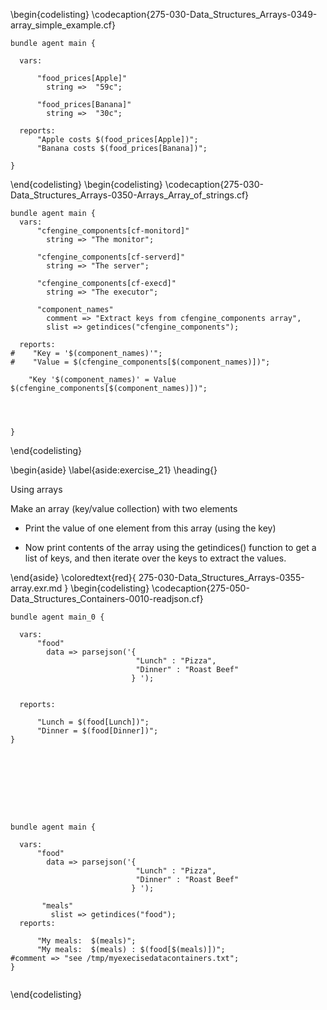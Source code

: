 \begin{codelisting}
\codecaption{275-030-Data\_Structures\_Arrays-0349-array\_simple\_example.cf}
```cfengine3, options: "linenos": true
bundle agent main {

  vars:

      "food_prices[Apple]"
        string =>  "59c";

      "food_prices[Banana]"
        string =>  "30c";

  reports:
      "Apple costs $(food_prices[Apple])";
      "Banana costs $(food_prices[Banana])";

}
```
\end{codelisting}
\begin{codelisting}
\codecaption{275-030-Data\_Structures\_Arrays-0350-Arrays\_Array\_of\_strings.cf}
```cfengine3, options: "linenos": true
bundle agent main {
  vars:
      "cfengine_components[cf-monitord]"
        string => "The monitor";

      "cfengine_components[cf-serverd]"
        string => "The server";

      "cfengine_components[cf-execd]"
        string => "The executor";

      "component_names"
        comment => "Extract keys from cfengine_components array",
        slist => getindices("cfengine_components");

  reports:
#    "Key = '$(component_names)'";
#    "Value = $(cfengine_components[$(component_names)])";

    "Key '$(component_names)' = Value $(cfengine_components[$(component_names)])";




}

```
\end{codelisting}
<!---
Filename: 275-030-Data\_Structures\_Arrays-0355-array.exr.md
-->
\begin{aside}
\label{aside:exercise_21}
\heading{}

Using arrays

Make an array (key/value collection) with two elements

* Print the value of one element from this array (using the key)

* Now print contents of the array using the getindices()
function to get a list of keys, and then iterate over the
keys to extract the values.


\end{aside}
\coloredtext{red}{ 275-030-Data\_Structures\_Arrays-0355-array.exr.md }
\begin{codelisting}
\codecaption{275-050-Data\_Structures\_Containers-0010-readjson.cf}
```cfengine3, options: "linenos": true
bundle agent main_0 {

  vars:
      "food"
        data => parsejson('{
                            "Lunch" : "Pizza",
                            "Dinner" : "Roast Beef"
                           } ');


  reports:

      "Lunch = $(food[Lunch])";
      "Dinner = $(food[Dinner])";
}









bundle agent main {

  vars:
      "food"
        data => parsejson('{
                            "Lunch" : "Pizza",
                            "Dinner" : "Roast Beef"
                           } ');

       "meals" 
         slist => getindices("food");
  reports:

      "My meals:  $(meals)";
      "My meals:  $(meals) : $(food[$(meals)])";
#comment => "see /tmp/myexecisedatacontainers.txt";
}
 

```
\end{codelisting}
